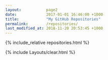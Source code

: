 ```yaml
---
layout:           page2
date:             2017-01-01 16:46:00 +1000
title:            "My GitHub Repositories"
permalink:        /repositories/
last_modified_at: 2018-11-20 20:53:45 +1000
---
```


{% include_relative repositories.html %}

{% include Layouts/clear.html %}
